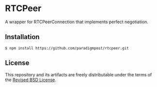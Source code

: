 # RTCPeer

A wrapper for RTCPeerConnection that implements perfect negotiation.

## Installation

```
$ npm install https://github.com/paradigmpost/rtcpeer.git
```

## License

This repository and its artifacts are freely distributable under the terms of the [Revised BSD License](/LICENSE).
